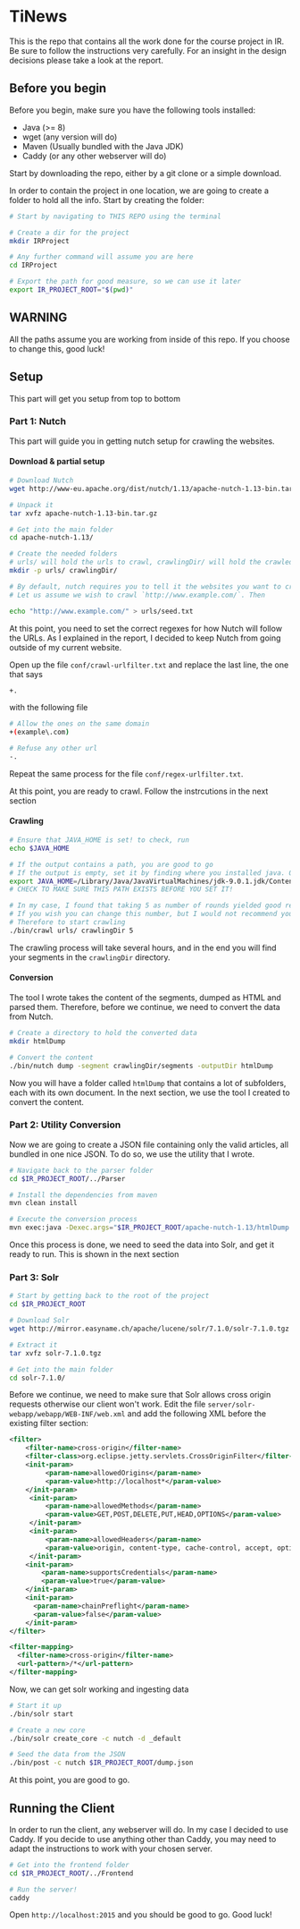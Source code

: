# TiNews

This is the repo that contains all the work done for the course project in IR. Be sure to follow the instructions very carefully. For an insight in the design decisions please take a look at the report.

## Before you begin
Before you begin, make sure you have the following tools installed:

 * Java (>= 8)
 * wget (any version will do)
 * Maven (Usually bundled with the Java JDK)
 * Caddy (or any other webserver will do)

Start by downloading the repo, either by a git clone or a simple download.

In order to contain the project in one location, we are going to create a folder to hold all the info. Start by creating the folder:

```bash
# Start by navigating to THIS REPO using the terminal 

# Create a dir for the project
mkdir IRProject

# Any further command will assume you are here
cd IRProject 

# Export the path for good measure, so we can use it later
export IR_PROJECT_ROOT="$(pwd)"
```

## WARNING
All the paths assume you are working from inside of this repo. If you choose to change this, good luck!

## Setup
This part will get you setup from top to bottom 
### Part 1: Nutch
This part will guide you in getting nutch setup for crawling the websites. 

#### Download & partial setup
 	
```bash
# Download Nutch
wget http://www-eu.apache.org/dist/nutch/1.13/apache-nutch-1.13-bin.tar.gz

# Unpack it
tar xvfz apache-nutch-1.13-bin.tar.gz

# Get into the main folder
cd apache-nutch-1.13/

# Create the needed folders
# urls/ will hold the urls to crawl, crawlingDir/ will hold the crawled data
mkdir -p urls/ crawlingDir/ 	

# By default, nutch requires you to tell it the websites you want to crawl. 
# Let us assume we wish to crawl `http://www.example.com/`. Then

echo "http://www.example.com/" > urls/seed.txt 
```
At this point, you need to set the correct regexes for how Nutch will follow the URLs. As I explained in the report, I decided to keep Nutch from going outside of my current website.

Open up the file `conf/crawl-urlfilter.txt` and replace the last line, the one that says

```bash
+.
```

with the following file

```bash
# Allow the ones on the same domain
+(example\.com)

# Refuse any other url
-.
```

Repeat the same process for the file `conf/regex-urlfilter.txt`.

At this point, you are ready to crawl. Follow the instrcutions in the next section

#### Crawling

```bash
# Ensure that JAVA_HOME is set! to check, run
echo $JAVA_HOME

# If the output contains a path, you are good to go
# If the output is empty, set it by finding where you installed java. On my case, it was at
export JAVA_HOME=/Library/Java/JavaVirtualMachines/jdk-9.0.1.jdk/Contents/Home
# CHECK TO MAKE SURE THIS PATH EXISTS BEFORE YOU SET IT!

# In my case, I found that taking 5 as number of rounds yielded good results. 
# If you wish you can change this number, but I would not recommend you go under this value.
# Therefore to start crawling
./bin/crawl urls/ crawlingDir 5
```
The crawling process will take several hours, and in the end you will find your segments in the `crawlingDir` directory. 


#### Conversion
The tool I wrote takes the content of the segments, dumped as HTML and parsed them. Therefore, before we continue, we need to convert the data from Nutch. 

```bash
# Create a directory to hold the converted data
mkdir htmlDump

# Convert the content
./bin/nutch dump -segment crawlingDir/segments -outputDir htmlDump
```

Now you will have a folder called `htmlDump` that contains a lot of subfolders, each with its own document. In the next section, we use the tool I created to convert the content.

### Part 2: Utility Conversion
Now we are going to create a JSON file containing only the valid articles, all bundled in one nice JSON. To do so, we use the utility that I wrote.

```bash
# Navigate back to the parser folder
cd $IR_PROJECT_ROOT/../Parser

# Install the dependencies from maven
mvn clean install

# Execute the conversion process
mvn exec:java -Dexec.args="$IR_PROJECT_ROOT/apache-nutch-1.13/htmlDump $IR_PROJECT_ROOT/dump.json"
```

Once this process is done, we need to seed the data into Solr, and get it ready to run. This is shown in the next section

### Part 3: Solr
```bash
# Start by getting back to the root of the project
cd $IR_PROJECT_ROOT

# Download Solr
wget http://mirror.easyname.ch/apache/lucene/solr/7.1.0/solr-7.1.0.tgz

# Extract it
tar xvfz solr-7.1.0.tgz

# Get into the main folder
cd solr-7.1.0/
```

Before we continue, we need to make sure that Solr allows cross origin requests otherwise our client won't work. Edit the file `server/solr-webapp/webapp/WEB-INF/web.xml` and add the following XML before the existing filter section:

```xml
<filter>
    <filter-name>cross-origin</filter-name>
    <filter-class>org.eclipse.jetty.servlets.CrossOriginFilter</filter-class>
    <init-param>
         <param-name>allowedOrigins</param-name>
         <param-value>http://localhost*</param-value>
    </init-param>
     <init-param>
         <param-name>allowedMethods</param-name>
         <param-value>GET,POST,DELETE,PUT,HEAD,OPTIONS</param-value>
     </init-param>
     <init-param>
         <param-name>allowedHeaders</param-name>
         <param-value>origin, content-type, cache-control, accept, options, authorization, x-requested-with</param-value>
     </init-param>
    <init-param>
        <param-name>supportsCredentials</param-name>
        <param-value>true</param-value>
    </init-param>
    <init-param>
      <param-name>chainPreflight</param-name>
      <param-value>false</param-value>
    </init-param>
</filter>

<filter-mapping>
  <filter-name>cross-origin</filter-name>
  <url-pattern>/*</url-pattern>
</filter-mapping>
```

Now, we can get solr working and ingesting data

```bash
# Start it up
./bin/solr start

# Create a new core
./bin/solr create_core -c nutch -d _default

# Seed the data from the JSON
./bin/post -c nutch $IR_PROJECT_ROOT/dump.json
```

At this point, you are good to go.

## Running the Client
In order to run the client, any webserver will do. In my case I decided to use Caddy. If you decide to use anything other than Caddy, you may need to adapt the instructions to work with your chosen server. 

```bash
# Get into the frontend folder
cd $IR_PROJECT_ROOT/../Frontend

# Run the server!
caddy
```

Open `http://localhost:2015` and you should be good to go. Good luck!

